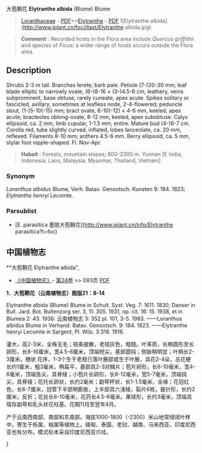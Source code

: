 大苞鞘花 **Elytranthe albida** (Blume) Blume

> [Loranthaceae](http://www.iplant.cn/info/Loranthaceae?t=foc) - [PDF](http://www.iplant.cn/foc/pdf/Loranthaceae.pdf)>>[Elytranthe](http://www.iplant.cn/info/Elytranthe?t=foc) - [PDF](http://www.iplant.cn/foc/pdf/Elytranthe.pdf)
![Elytranthe albida](http://www.iplant.cn/foc/illast/Elytranthe albida.jpg)

> **Comment** : 
> Recorded hosts in the Flora area include *Quercus* *griffithii* and species of *Ficus*; a wider range of hosts occurs outside the Flora area.

## Description

Shrubs 2-3 m tall. Branches terete; bark pale. Petiole (7-)20-30 mm; leaf blade elliptic to narrowly ovate, (6-)8-16 × (3-)4.5-6 cm, leathery, veins subprominent, base obtuse, rarely cuneate, apex acute. Spikes solitary or fascicled, axillary, sometimes at leafless node, 2-4-flowered; peduncle stout, (1-)5-10(-15) mm; bract ovate, 6-10(-12) × 4-6 mm, keeled, apex acute; bracteoles oblong-ovate, 8-12 mm, keeled, apex subobtuse. Calyx ellipsoid, ca. 2 mm, limb cupular, 1-1.5 mm, entire. Mature bud (4-)6-7 cm. Corolla red, tube slightly curved, inflated, lobes lanceolate, ca. 20 mm, reflexed. Filaments 8-10 mm; anthers 4.5-6 mm. Berry ellipsoid, ca. 5 mm, stylar foot nipple-shaped. Fl. Nov-Apr.

> **Habait** : 
> Forests, mountain slopes; 800-2300 m. Yunnan [E India, Indonesia, Laos, Malaysia, Myanmar, Thailand, Vietnam].

### Synonym
*Loranthus* *albidus* Blume, Verh. Batav. Genootsch. Kunsten 9: 184. 1823; *Elytranthe* *henryi* Lecomte.

### Parsublist

* [E.  parasitica  墨脱大苞鞘花](http://www.iplant.cn/info/Elytranthe parasitica?t=foc)

## 中国植物志

**大苞鞘花 Elytranthe albida",

* [《中国植物志》](http://www.iplant.cn/frps)- [第24卷](http://www.iplant.cn/frps/vol/24) >> 093页 [PDF](http://www.iplant.cn/frps/pdf/24/093.pdf)

**1．大苞鞘花（云南植物志）图版21：8-14**

Elytranthe albida (Blume) Blume in Schult. Syst. Veg. 7: 1611. 1830; Danser in Bull. Jard. Bot. Buitenzorg ser. 3, 11: 305. 1931, op. cit. 16: 15. 1938, et in Blumea 2: 43. 1936: 云南植物志 3: 352 pl. 101, 3-5. 1983. ——Loranthus albidus Blume in Verhand. Batav. Genootsch. 9: 184. 1823. ——Elytranthe henryi Lecomte in Sargent, Pl. Wils. 3:318. 1916.

灌木，高2-3米，全株无毛；枝条披散，老枝灰色，粗糙。叶革质，长椭圆形至长卵形，长8-16厘米，宽4.5-6厘米，顶端短尖，基部圆钝；侧脉稍明显；叶柄长2-3厘米。穗状 花序，1-3个生于老枝已落叶腋部或生于叶腋，具花2-4朵，总花梗长约1厘米，粗3毫米，稍扁平，基部具2-3对鳞片；苞片卵形，长6-10毫米，宽4-6毫米，顶端急尖，具脊稜；小苞片长卵形，长8-12毫米，宽5-7毫米，顶端钝尖，具脊稜；花托长卵状，长约2毫米；副萼杯状，长1-1.5毫米，全缘；花冠红色，长6-7厘米，冠管下半部稍膨胀，上半部具六浅稜，裂片6枚，披针形，长约2厘米，反折；花丝长8-10毫米，花药长4.5-6毫米。果球形，长约3毫米，顶端具宿存副萼和乳头状花柱基。花期11月至翌年4月。

产于云南西南部、南部和东南部。海拔1000-1800（-2300）米山地常绿阔叶林中，寄生于栎属、榕属等植物上。缅甸、泰国、老挝、越南、马来西亚、印度尼西亚也有分布。模式标本采自印度尼西亚爪哇。

}